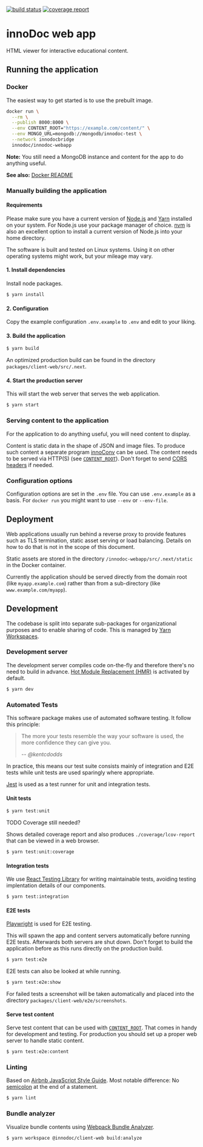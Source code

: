 [![build status](https://gitlab.tubit.tu-berlin.de/innodoc/innodoc-webapp/badges/master/build.svg)](https://gitlab.tubit.tu-berlin.de/innodoc/innodoc-webapp/commits/master) [![coverage report](https://gitlab.tubit.tu-berlin.de/innodoc/innodoc-webapp/badges/master/coverage.svg)](https://gitlab.tubit.tu-berlin.de/innodoc/innodoc-webapp/commits/master)

# innoDoc web app

HTML viewer for interactive educational content.

## Running the application

### Docker

The easiest way to get started is to use the prebuilt image.

```sh
docker run \
  --rm \
  --publish 8000:8000 \
  --env CONTENT_ROOT="https://example.com/content/" \
  --env MONGO_URL=mongodb://mongodb/innodoc-test \
  --network innodocbridge
  innodoc/innodoc-webapp
```

**Note:** You still need a MongoDB instance and content for the app to do
anything useful.

**See also:** [Docker README](docker/README.md)

### Manually building the application

#### Requirements

Please make sure you have a current version of [Node.js](https://nodejs.org/)
and [Yarn](https://yarnpkg.com/) installed on your system. For Node.js use your
package manager of choice. [nvm](https://github.com/creationix/nvm) is also an
excellent option to install a current version of Node.js into your home
directory.

The software is built and tested on Linux systems. Using it on other operating
systems might work, but your mileage may vary.

#### 1. Install dependencies

Install node packages.

```sh
$ yarn install
```

#### 2. Configuration

Copy the example configuration `.env.example` to `.env` and edit to your
liking.

#### 3. Build the application

```sh
$ yarn build
```

An optimized production build can be found in the directory
`packages/client-web/src/.next`.

#### 4. Start the production server

This will start the web server that serves the web application.

```sh
$ yarn start
```

### Serving content to the application

For the application to do anything useful, you will need content to display.

Content is static data in the shape of JSON and image files. To produce such
content a separate program
[innoConv](https://gitlab.tu-berlin.de/innodoc/innoconv) can be used. The
content needs to be served via HTTP(S) (see [`CONTENT_ROOT`](#content_root)).
Don't forget to send [CORS
headers](https://developer.mozilla.org/en-US/docs/Web/HTTP/CORS) if needed.

### Configuration options

Configuration options are set in the `.env` file. You can use `.env.example` as
a basis. For `docker run` you might want to use `--env` or `--env-file`.

## Deployment

Web applications usually run behind a reverse proxy to provide features such as
TLS termination, static asset serving or load balancing. Details on how to do
that is not in the scope of this document.

Static assets are stored in the directory `/innodoc-webapp/src/.next/static`
in the Docker container.

Currently the application should be served directly from the domain root (like
`myapp.example.com`) rather than from a sub-directory (like
`www.example.com/myapp`).

## Development

The codebase is split into separate sub-packages for organizational purposes
and to enable sharing of code. This is managed by
[Yarn Workspaces](https://yarnpkg.com/lang/en/docs/workspaces/).

### Development server

The development server compiles code on-the-fly and therefore there's no need
to build in advance.
[Hot Module Replacement (HMR)](https://webpack.js.org/concepts/hot-module-replacement/)
is activated by default.

```sh
$ yarn dev
```

### Automated Tests

This software package makes use of automated software testing. It follow this
principle:

> The more your tests resemble the way your software is used, the more
> confidence they can give you.
>
> -- <cite>@kentcdodds</cite>

In practice, this means our test suite consists mainly of integration and E2E
tests while unit tests are used sparingly where appropriate.

[Jest](https://jestjs.io/) is used as a test runner for unit and integration
tests.

#### Unit tests

```sh
$ yarn test:unit
```

TODO Coverage still needed?

Shows detailed coverage report and also produces `./coverage/lcov-report` that
can be viewed in a web browser.

```sh
$ yarn test:unit:coverage
```

#### Integration tests

We use [React Testing
Library](https://testing-library.com/docs/react-testing-library/intro) for
writing maintainable tests, avoiding testing implentation details of our
components.

```sh
$ yarn test:integration
```

#### E2E tests

[Playwright](https://playwright.dev/) is used for E2E testing.

This will spawn the app and content servers automatically before running E2E
tests. Afterwards both servers are shut down. Don't forget to build the
application before as this runs directly on the production build.

```sh
$ yarn test:e2e
```

E2E tests can also be looked at while running.

```sh
$ yarn test:e2e:show
```

For failed tests a screenshot will be taken automatically and placed into the
directory `packages/client-web/e2e/screenshots`.

#### Serve test content

Serve test content that can be used with [`CONTENT_ROOT`](#content_root). That
comes in handy for development and testing. For production you should set up a
proper web server to handle static content.

```sh
$ yarn test:e2e:content
```

### Linting

Based on [Airbnb JavaScript Style Guide](https://github.com/airbnb/javascript).
Most notable difference: No [semicolon](https://eslint.org/docs/rules/semi) at
the end of a statement.

```sh
$ yarn lint
```

### Bundle analyzer

Visualize bundle contents using
[Webpack Bundle Analyzer](https://www.npmjs.com/package/webpack-bundle-analyzer).

```sh
$ yarn workspace @innodoc/client-web build:analyze
```
